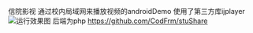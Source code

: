 信院影视
通过校内局域网来播放视频的androidDemo
使用了第三方库ijplayer
![运行效果图](1.gif)
后端为php https://github.com/CodFrm/stuShare

